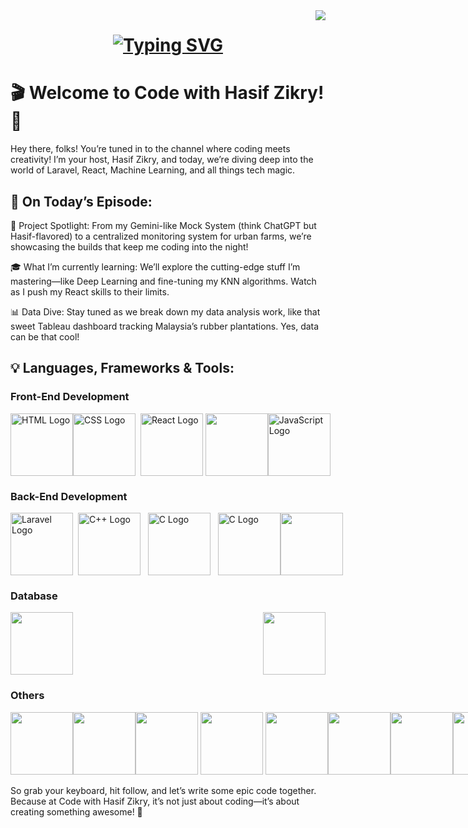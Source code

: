 <img align="right" src="https://api.visitorbadge.io/api/visitors?path=https%3A%2F%2Fgithub.com%2Fsiefzieq%2Fsiefzieq%2Fedit%2Fmain%2FREADME.md&label=Visitors&countColor=%23d9e3f0)"/>

<h1 align="center">
   <a href="https://git.io/typing-svg"><img src="https://readme-typing-svg.herokuapp.com?font=Fira+Code&pause=1000&color=F7F7F7&width=435&lines=Hello+there+%F0%9F%91%8B+;I+am+Hasif+Zikry;A+passionate+Software+Developer++%F0%9F%92%BB+" alt="Typing SVG" /></a>
</h1>

# 🎬 Welcome to Code with Hasif Zikry! 🎥
Hey there, folks! You’re tuned in to the channel where coding meets creativity! I’m your host, Hasif Zikry, and today, we’re diving deep into the world of Laravel, React, Machine Learning, and all things tech magic.

## 🔧 On Today’s Episode:
🚀 Project Spotlight: From my Gemini-like Mock System (think ChatGPT but Hasif-flavored) to a centralized monitoring system for urban farms, we’re showcasing the builds that keep me coding into the night!

🎓 What I’m currently learning: We’ll explore the cutting-edge stuff I’m mastering—like Deep Learning and fine-tuning my KNN algorithms. Watch as I push my React skills to their limits.

📊 Data Dive: Stay tuned as we break down my data analysis work, like that sweet Tableau dashboard tracking Malaysia’s rubber plantations. Yes, data can be that cool!

## 💡 Languages, Frameworks & Tools:

### Front-End Development
<div style="display: flex; align-items: flex-start; justify-content: space-between;">
   <img class="logo" src="https://upload.wikimedia.org/wikipedia/commons/thumb/6/61/HTML5_logo_and_wordmark.svg/512px-HTML5_logo_and_wordmark.svg.png" alt="HTML Logo" height="100px"/> 
    <img src="https://upload.wikimedia.org/wikipedia/commons/d/d5/CSS3_logo_and_wordmark.svg" alt="CSS Logo" height="100px"/>&nbsp&nbsp
    <img src="https://cdn1.iconfinder.com/data/icons/programing-development-8/24/react_logo-512.png" alt="React Logo" height="100px"/>&nbsp
    <img src="https://upload.wikimedia.org/wikipedia/commons/thumb/b/b2/Bootstrap_logo.svg/1280px-Bootstrap_logo.svg.png" height="100px"/>
   <img src="https://logos-world.net/wp-content/uploads/2023/02/JavaScript-Logo.png" alt="JavaScript Logo" height="100px"/>
</div>

### Back-End Development
<div style="display: flex; align-items: flex-start; justify-content: space-between;">
   <img src="https://upload.wikimedia.org/wikipedia/commons/thumb/9/9a/Laravel.svg/1200px-Laravel.svg.png" alt="Laravel Logo" height="100px" />&nbsp&nbsp
   <img src="https://upload.wikimedia.org/wikipedia/commons/3/32/C%2B%2B_logo.png" alt="C++ Logo" height="100px" />&nbsp&nbsp&nbsp
   <img src="https://upload.wikimedia.org/wikipedia/commons/1/19/C_Logo.png" alt="C Logo" height="100px" />&nbsp&nbsp&nbsp
   <img src="https://upload.wikimedia.org/wikipedia/commons/thumb/c/c3/Python-logo-notext.svg/1869px-Python-logo-notext.svg.png" alt="C Logo" height="100px" />
   <img src="https://brandslogos.com/wp-content/uploads/images/large/java-logo-1.png" height="100px" />
</div>

### Database
<div style="display: flex; align-items: flex-start; justify-content: space-between;">
   <img src="https://brandslogos.com/wp-content/uploads/thumbs/mysql-logo-vector-1.svg" height="100px"/>
   <img src="https://firebase.google.com/static/images/brand-guidelines/logo-vertical.png" height="100px" />
</div>

### Others
<div style="display: flex; align-items: flex-start; justify-content: space-between;">
   <img src="https://img.icons8.com/?size=512&id=OU2ddOKw840K&format=png" height="100px"/>
   <img src="https://upload.wikimedia.org/wikipedia/commons/thumb/4/4d/Microsoft_Power_Automate.svg/2048px-Microsoft_Power_Automate.svg.png" height="100px"/>
   <img src="https://upload.wikimedia.org/wikipedia/commons/thumb/a/ae/Keras_logo.svg/2048px-Keras_logo.svg.png" height="100px" />&nbsp
   <img src="https://encrypted-tbn0.gstatic.com/images?q=tbn:ANd9GcSy0Tw_j8_e2nBjxCVFTjfF0hBJrptR-gcCiA&s" height="100px"/>&nbsp
   <img src="https://img.icons8.com/color/512/tableau-software.png" height="100px" />
   <img src="https://upload.wikimedia.org/wikipedia/commons/thumb/c/cf/New_Power_BI_Logo.svg/630px-New_Power_BI_Logo.svg.png" height="100px" />
   <img src="https://seeklogo.com/images/N/netlify-logo-BD8F8A77E2-seeklogo.com.png" height="100px" />
   <br>
   <img src="https://cdn4.iconfinder.com/data/icons/logos-brands-in-colors/3000/figma-logo-512.png" height="100px" />
   <img src="https://static-00.iconduck.com/assets.00/git-icon-2048x2048-juzdf1l5.png" height="100px" />
   
</div>
<br>
So grab your keyboard, hit follow, and let’s write some epic code together. Because at Code with Hasif Zikry, it’s not just about coding—it’s about creating something awesome! 🎉




